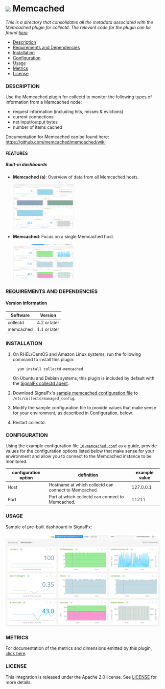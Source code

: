 # ![](https://github.com/signalfx/integrations/blob/master/collectd-memcached/img/integrations_memcached.png) Memcached

_This is a directory that consolidates all the metadata associated with the Memcached plugin for collectd. The relevant code for the plugin can be found [here](https://github.com/signalfx/collectd/blob/master/src/memcached.c)_

- [Description](#description)
- [Requirements and Dependencies](#requirements-and-dependencies)
- [Installation](#installation)
- [Configuration](#configuration)
- [Usage](#usage)
- [Metrics](#metrics)
- [License](#license)

### DESCRIPTION

Use the Memcached plugin for collectd to monitor the following types of information from a Memcached node:

* request information (including hits, misses & evictions)
* current connections
* net input/output bytes
* number of items cached

Documentation for Memcached can be found here: https://github.com/memcached/memcached/wiki

#### FEATURES

##### Built-in dashboards

- **Memcached (a)**: Overview of data from all Memcached hosts.

  [<img src='./img/dashboard_memcached_a.png' width=200px>](./img/dashboard_memcached_a.png)

- **Memcached**: Focus on a single Memcached host.

  [<img src='./img/dashboard_memcached.png' width=200px>](./img/dashboard_memcached.png)

### REQUIREMENTS AND DEPENDENCIES

#### Version information

| Software  | Version        |
|-----------|----------------|
| collectd  |  4.2 or later  |
| memcached |  1.1 or later  |

### INSTALLATION

1. On RHEL/CentOS and Amazon Linux systems, run the following command to install this plugin:

         yum install collectd-memcached
         
   On Ubuntu and Debian systems, this plugin is included by default with the [SignalFx collectd agent](../collectd)[](sfx_link:sfxcollectd). 
   
1. Download SignalFx's [sample memcached configuration file](https://github.com/signalfx/integrations/blob/master/collectd-memcached/10-memcached.conf) to `/etc/collectd/managed_config`.

1. Modify the sample configuration file to provide values that make sense for your environment, as described in [Configuration](#configuration), below.

1. Restart collectd.

### CONFIGURATION

Using the example configuration file [`10-memcached.conf`](././10-memcached.conf) as a guide, provide values for the configuration options listed below that make sense for your environment and allow you to connect to the Memcached instance to be monitored.

| configuration option | definition | example value |
| ---------------------|------------|---------------|
| Host | Hostname at which collectd can connect to Memcached. | 127.0.0.1 |
| Port | Port at which collectd can connect to Memcached. | 11211 |

### USAGE

Sample of pre-built dashboard in SignalFx:

![](././img/dashboard_memcached.png)

### METRICS

For documentation of the metrics and dimensions emitted by this plugin, [click here](././docs).

### LICENSE

This integration is released under the Apache 2.0 license. See [LICENSE](./LICENSE) for more details.
